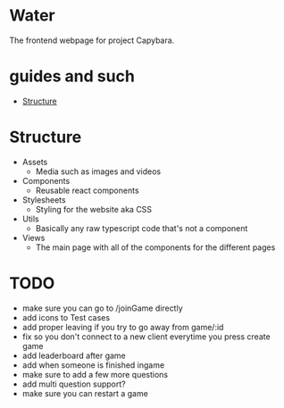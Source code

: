 # Water
The frontend webpage for project Capybara.

# guides and such
-  [Structure](https://www.taniarascia.com/react-architecture-directory-structure/)

# Structure
- Assets
    - Media such as images and videos
- Components
    - Reusable react components
- Stylesheets
    - Styling for the website aka CSS
- Utils
    - Basically any raw typescript code that's not a component
- Views
    - The main page with all of the components for the different pages

# TODO
- make sure you can go to /joinGame directly
- add icons to Test cases
- add proper leaving if you try to go away from game/:id
- fix so you don't connect to a new client everytime you press create game
- add leaderboard after game
- add when someone is finished ingame
- make sure to add a few more questions
- add multi question support?
- make sure you can restart a game
